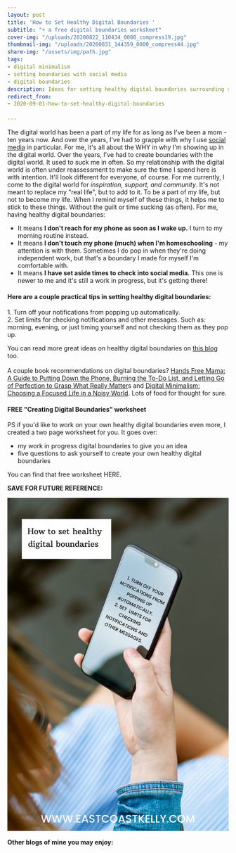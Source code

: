 ```yaml
---
layout: post
title: 'How to Set Healthy Digital Boundaries '
subtitle: "+ a free digital boundaries worksheet"
cover-img: "/uploads/20200822_110434_0000_compress19.jpg"
thumbnail-img: "/uploads/20200831_144359_0000_compress44.jpg"
share-img: "/assets/img/path.jpg"
tags:
- digital minimalism
- setting boundaries with social media
- digital boundaries
description: Ideas for setting healthy digital boundaries surrounding screen time.
redirect_from:
- 2020-09-01-how-to-set-healthy-digital-boundaries

---
```

The digital world has been a part of my life for as long as I've been a mom - ten years now. And over the years, I've had to grapple with why I use [social media](www.instagram.com/eastcoastkelly) in particular. For me, it's all about the WHY in why I'm showing up in the digital world. Over the years, I've had to create boundaries with the digital world. It used to suck me in often. So my relationship with the digital world is often under reassessment to make sure the time I spend here is with intention. It'll look different for everyone, of course. For me currently, I come to the digital world for _inspiration, support, and community_. It's not meant to replace my "real life", but to add to it. To be a part of my life, but not to become my life. When I remind myself of these things, it helps me to stick to these things. Without the guilt or time sucking (as often). ⁣For me, having healthy digital boundaries:

* It means **I don't reach for my phone as soon as I wake up.** I turn to my morning routine instead. ⁣
* It means **I don't touch my phone (much) when I'm homeschooling** - my attention is with them. Sometimes I do pop in when they're doing independent work, but that's a boundary I made for myself I'm comfortable with. ⁣
* It means **I have set aside times to check into social media.** This one is newer to me and it's still a work in progress, but it's getting there!⁣

#### Here are a couple practical tips in setting healthy digital boundaries:⁣

1\. Turn off your notifications from popping up automatically. ⁣  
2\. Set limits for checking notifications and other messages. Such as: morning, evening, or just timing yourself and not checking them as they pop up.⁣

You can read more great ideas on healthy digital boundaries on [this blog](http://amyblankson.com/5-strategies-setting-digital-boundaries/) too.  
⁣  
A couple book recommendations on digital boundaries? [Hands Free Mama: A Guide to Putting Down the Phone, Burning the To-Do List, and Letting Go of Perfection to Grasp What Really Matter](https://amzn.to/2BduGKX)s and [Digital Minimalism: Choosing a Focused Life in a Noisy World](https://amzn.to/3jBof4D). Lots of food for thought for sure.⁣

#### FREE "Creating Digital Boundaries" worksheet

PS if you'd like to work on your own healthy digital boundaries even more, I created a two page worksheet for you. It goes over:

* my work in progress digital boundaries to give you an idea
* five questions to ask yourself to create your own healthy digital boundaries

You can find that free worksheet HERE. 

**SAVE FOR FUTURE REFERENCE:**

![](/uploads/20200831_144130_0000_compress12.jpg)

**Other blogs of mine you may enjoy:**